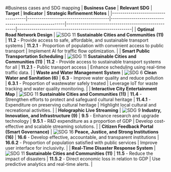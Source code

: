 #Business cases and SDG mapping
| **Business Case**                  | **Relevant SDG**                      | **Target**                                             | **Indicator**                                         | **Strategic Refinement Notes**                          |
|------------------------------------|----------------------------------------|-------------------------------------------------------|-----------------------------------------------------|--------------------------------------------------------|
| **Optimal Road Network Design**    | ![SDG 11](https://upload.wikimedia.org/wikipedia/commons/4/43/SDG_11.png) **Sustainable Cities and Communities (11)** | **11.2** - Provide access to safe, affordable, and sustainable transport systems | **11.2.1** - Proportion of population with convenient access to public transport | Implement AI for traffic flow optimization.            |
| **Smart Public Transportation Scheduling** | ![SDG 11](https://upload.wikimedia.org/wikipedia/commons/4/43/SDG_11.png) **Sustainable Cities and Communities (11)** | **11.2** - Provide access to sustainable transport systems for all | **11.2.1** - Public transport access                    | Enhance scheduling using real-time traffic data.       |
| **Waste and Water Management System** | ![SDG 6](https://upload.wikimedia.org/wikipedia/commons/8/87/SDG_6.png) **Clean Water and Sanitation (6)** | **6.3** - Improve water quality and reduce pollution | **6.3.1** - Proportion of wastewater safely treated | Leverage IoT for waste tracking and water quality monitoring. |
| **Interactive City Entertainment Map** | ![SDG 11](https://upload.wikimedia.org/wikipedia/commons/4/43/SDG_11.png) **Sustainable Cities and Communities (11)** | **11.4** - Strengthen efforts to protect and safeguard cultural heritage | **11.4.1** - Expenditure on preserving cultural heritage | Highlight local cultural and recreational activities.   |
| **Holographic Live Streaming**     | ![SDG 9](https://upload.wikimedia.org/wikipedia/commons/e/e2/SDG_9.png) **Industry, Innovation, and Infrastructure (9)** | **9.5** - Enhance research and upgrade technology | **9.5.1** - R&D expenditure as a proportion of GDP | Develop cost-effective and scalable streaming solutions. |
| **Citizen Feedback Portal (Smart Governance)** | ![SDG 16](https://upload.wikimedia.org/wikipedia/commons/5/51/SDG_16.png) **Peace, Justice, and Strong Institutions (16)** | **16.6** - Develop effective, accountable, and transparent institutions | **16.6.2** - Proportion of population satisfied with public services | Improve user interface for inclusivity.                 |
| **Real-Time Disaster Response System** | ![SDG 11](https://upload.wikimedia.org/wikipedia/commons/4/43/SDG_11.png) **Sustainable Cities and Communities (11)** | **11.5** - Reduce the impact of disasters | **11.5.2** - Direct economic loss in relation to GDP | Use predictive analytics and real-time alerts.          |

